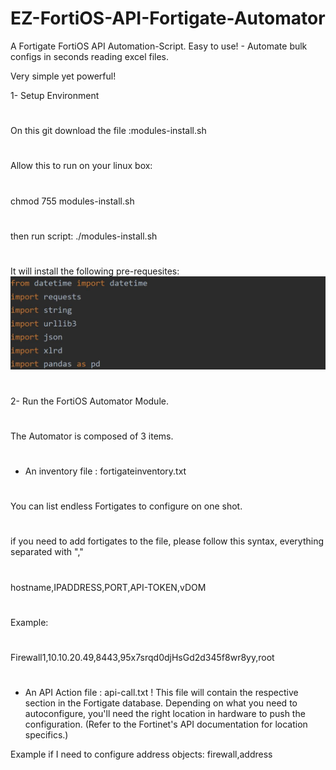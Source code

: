 # EZ-FortiOS-API-Fortigate-Automator
A Fortigate FortiOS API Automation-Script. Easy to use! - Automate bulk configs in seconds reading excel files.

Very simple yet powerful!

1- Setup Environment
#
On this git download the file :modules-install.sh
#
Allow this to run on your linux box:
#
chmod 755 modules-install.sh
#
then run script:
./modules-install.sh
#
It will install the following pre-requesites:
![Modules](/images/API-Modules-FortiOS-1.JPG)
#
#
2- Run the FortiOS Automator Module.
#
The Automator is composed of 3 items.
#
- An inventory file : fortigateinventory.txt
#
 You can list endless Fortigates to configure
 on one shot.
#
 if you need to add fortigates to the file,
 please follow this syntax, everything separated with ","
#
 hostname,IPADDRESS,PORT,API-TOKEN,vDOM
#
 Example:
#
 Firewall1,10.10.20.49,8443,95x7srqd0djHsGd2d345f8wr8yy,root
#
#
- An API Action file : api-call.txt
!
This file will contain the respective section in the Fortigate
database. Depending on what you need to autoconfigure, you'll
need the right location in hardware to push the configuration.
(Refer to the Fortinet's API documentation for location specifics.)


Example if I need to configure address objects:
firewall,address







